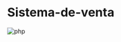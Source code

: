 # Sistema-de-venta
![php](https://user-images.githubusercontent.com/71534078/127014295-557379ba-5a8b-4b71-a391-542d72a8e78d.jpg)

